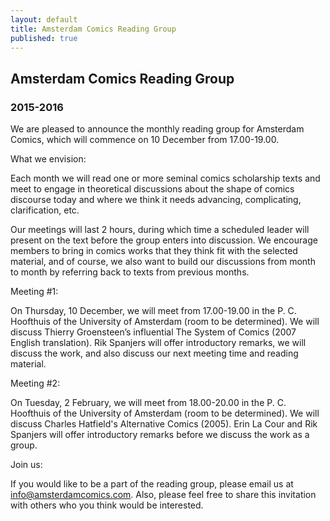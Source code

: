 ```yaml
---
layout: default
title: Amsterdam Comics Reading Group
published: true
---
```


## Amsterdam Comics Reading Group

### 2015-2016

We are pleased to announce the monthly reading group for Amsterdam Comics, which will commence on 10 December from 17.00-19.00.

What we envision: 

Each month we will read one or more seminal comics scholarship texts and meet to engage in theoretical discussions about the shape of comics discourse today and where we think it needs advancing, complicating, clarification, etc. 

Our meetings will last 2 hours, during which time a scheduled leader will present on the text before the group enters into discussion. We encourage members to bring in comics works that they think fit with the selected material, and of course, we also want to build our discussions from month to month by referring back to texts from previous months.

Meeting #1: 

On Thursday, 10 December, we will meet from 17.00-19.00 in the P. C. Hoofthuis of the University of Amsterdam (room to be determined). We will discuss Thierry Groensteen’s influential The System of Comics (2007 English translation). Rik Spanjers will offer introductory remarks, we will discuss the work, and also discuss our next meeting time and reading material. 

Meeting #2:

On Tuesday, 2 February, we will meet from 18.00-20.00 in the P. C. Hoofthuis of the University of Amsterdam (room to be determined). We will discuss Charles Hatfield's Alternative Comics (2005). Erin La Cour and Rik Spanjers will offer introductory remarks before we discuss the work as a group.

Join us:

If you would like to be a part of the reading group, please email us at <a href="mailto:info@amsterdamcomics.com">info@amsterdamcomics.com</a>. Also, please feel free to share this invitation with others who you think would be interested.

